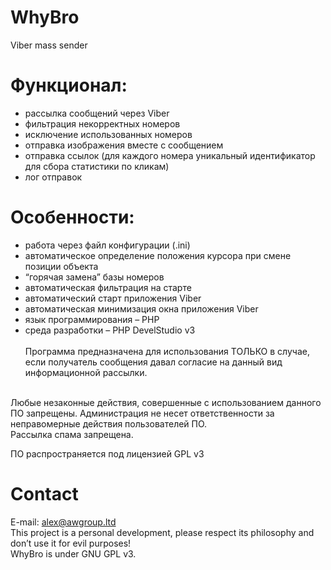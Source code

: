 # WhyBro
Viber mass sender

# Функционал:

- рассылка сообщений через Viber<br>
- фильтрация некорректных номеров<br>
- исключение использованных номеров<br>
- отправка изображения вместе с сообщением<br>
- отправка ссылок (для каждого номера уникальный идентификатор для сбора статистики по кликам)<br>
- лог отправок<br>
# Особенности:

- работа через файл конфигурации (.ini)<br>
- автоматическое определение положения курсора при смене позиции объекта<br>
- “горячая замена” базы номеров<br>
- автоматическая фильтрация на старте<br>
- автоматический старт приложения Viber<br>
- автоматическая минимизация окна приложения Viber<br>
- язык программирования – PHP<br>
- cреда разработки – PHP DevelStudio v3<br><br>
Программа предназначена для использования ТОЛЬКО в случае, если получатель сообщения давал согласие на данный вид информационной рассылки.
<br>
Любые незаконные действия, совершенные с использованием данного ПО запрещены. Администрация не несет ответственности за неправомерные действия пользователей ПО.
<br>
Рассылка спама запрещена.<br>

ПО распространяется под лицензией GPL v3<br>

# Contact
E-mail: alex@awgroup.ltd<br>
This project is a personal development, please respect its philosophy and don’t use it for evil purposes!<br>
WhyBro is under GNU GPL v3.<br>
